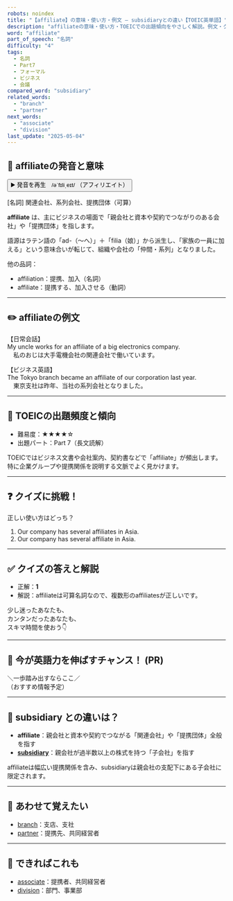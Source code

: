 ```yaml
---
robots: noindex
title: "【affiliate】の意味・使い方・例文 ― subsidiaryとの違い【TOEIC英単語】"
description: "affiliateの意味・使い方・TOEICでの出題傾向をやさしく解説。例文・クイズ付きでsubsidiaryとの違いもわかりやすく学べます。"
word: "affiliate"
part_of_speech: "名詞"
difficulty: "4"
tags:
  - 名詞
  - Part7
  - フォーマル
  - ビジネス
  - 会議
compared_word: "subsidiary"
related_words:
  - "branch"
  - "partner"
next_words:
  - "associate"
  - "division"
last_update: "2025-05-04"
---
```


## 🔰 affiliateの発音と意味

<button class="play-audio" onclick="playTTS('affiliate')">
  <span class="play-audio-main">
    ▶️ 発音を再生　/əˈfɪliˌeɪt/
  </span>
  <span class="play-audio-sub">
    （アフィリエイト）
  </span>
</button>

[名詞] 関連会社、系列会社、提携団体（可算）

**affiliate** は、主にビジネスの場面で「親会社と資本や契約でつながりのある会社」や「提携団体」を指します。

語源はラテン語の「ad-（～へ）」＋「filia（娘）」から派生し、「家族の一員に加える」という意味合いが転じて、組織や会社の「仲間・系列」となりました。

他の品詞：  
- affiliation：提携、加入（名詞）
- affiliate：提携する、加入させる（動詞）

---

## ✏️ affiliateの例文

【日常会話】  
My uncle works for an affiliate of a big electronics company.  
　私のおじは大手電機会社の関連会社で働いています。

【ビジネス英語】  
The Tokyo branch became an affiliate of our corporation last year.  
　東京支社は昨年、当社の系列会社となりました。

---

## 🎯 TOEICの出題頻度と傾向

- 難易度：★★★★☆
- 出題パート：Part 7（長文読解）

TOEICではビジネス文書や会社案内、契約書などで「affiliate」が頻出します。特に企業グループや提携関係を説明する文脈でよく見かけます。

---

## ❓ クイズに挑戦！

正しい使い方はどっち？

1. Our company has several affiliates in Asia.  
2. Our company has several affiliate in Asia.

---

## ✅ クイズの答えと解説

- 正解：**1**
- 解説：affiliateは可算名詞なので、複数形のaffiliatesが正しいです。

少し迷ったあなたも、  
カンタンだったあなたも、  
スキマ時間を使おう👇️

---

## 🚀 今が英語力を伸ばすチャンス！ (PR)

<div class="info-center">
＼一歩踏み出すならここ／<br>  
（おすすめ情報予定）
</div>

---

## 🤔  subsidiary との違いは？

- **affiliate**：親会社と資本や契約でつながる「関連会社」や「提携団体」全般を指す
- **[subsidiary](/subsidiary)**：親会社が過半数以上の株式を持つ「子会社」を指す

affiliateは幅広い提携関係を含み、subsidiaryは親会社の支配下にある子会社に限定されます。

---

## 🧩 あわせて覚えたい

- [branch](/branch)：支店、支社
- [partner](/partner)：提携先、共同経営者

---

## 📖 できればこれも

- [associate](/associate)：提携者、共同経営者
- [division](/division)：部門、事業部

<!-- cvid: aid17_bid20 -->
